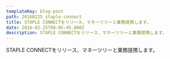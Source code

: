 ```yaml
---
templateKey: blog-post
path: 20160225_staple-connect
title: STAPLE CONNECTをリリース、マネーツリーと業務提携します。
date: 2016-02-25T08:05:45.000Z
description: STAPLE CONNECTをリリース、マネーツリーと業務提携します。
---
```

STAPLE CONNECTをリリース、マネーツリーと業務提携します。

